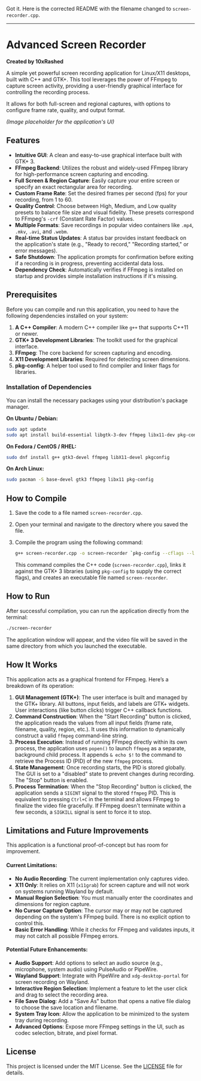 Got it. Here is the corrected README with the filename changed to `screen-recorder.cpp`.

---

# Advanced Screen Recorder

**Created by 10xRashed**

A simple yet powerful screen recording application for Linux/X11 desktops, built with C++ and GTK+. This tool leverages the power of FFmpeg to capture screen activity, providing a user-friendly graphical interface for controlling the recording process.

It allows for both full-screen and regional captures, with options to configure frame rate, quality, and output format.

*(Image placeholder for the application's UI)*

## Features

-   **Intuitive GUI**: A clean and easy-to-use graphical interface built with GTK+ 3.
-   **FFmpeg Backend**: Utilizes the robust and widely-used FFmpeg library for high-performance screen capturing and encoding.
-   **Full Screen & Region Capture**: Easily capture your entire screen or specify an exact rectangular area for recording.
-   **Custom Frame Rate**: Set the desired frames per second (fps) for your recording, from 1 to 60.
-   **Quality Control**: Choose between High, Medium, and Low quality presets to balance file size and visual fidelity. These presets correspond to FFmpeg's `-crf` (Constant Rate Factor) values.
-   **Multiple Formats**: Save recordings in popular video containers like `.mp4`, `.mkv`, `.avi`, and `.webm`.
-   **Real-time Status Updates**: A status bar provides instant feedback on the application's state (e.g., "Ready to record," "Recording started," or error messages).
-   **Safe Shutdown**: The application prompts for confirmation before exiting if a recording is in progress, preventing accidental data loss.
-   **Dependency Check**: Automatically verifies if FFmpeg is installed on startup and provides simple installation instructions if it's missing.

## Prerequisites

Before you can compile and run this application, you need to have the following dependencies installed on your system:

1.  **A C++ Compiler**: A modern C++ compiler like `g++` that supports C++11 or newer.
2.  **GTK+ 3 Development Libraries**: The toolkit used for the graphical interface.
3.  **FFmpeg**: The core backend for screen capturing and encoding.
4.  **X11 Development Libraries**: Required for detecting screen dimensions.
5.  **pkg-config**: A helper tool used to find compiler and linker flags for libraries.

### Installation of Dependencies

You can install the necessary packages using your distribution's package manager.

**On Ubuntu / Debian:**
```bash
sudo apt update
sudo apt install build-essential libgtk-3-dev ffmpeg libx11-dev pkg-config
```

**On Fedora / CentOS / RHEL:**
```bash
sudo dnf install g++ gtk3-devel ffmpeg libX11-devel pkgconfig
```

**On Arch Linux:**
```bash
sudo pacman -S base-devel gtk3 ffmpeg libx11 pkg-config
```

## How to Compile

1.  Save the code to a file named `screen-recorder.cpp`.
2.  Open your terminal and navigate to the directory where you saved the file.
3.  Compile the program using the following command:

    ```bash
    g++ screen-recorder.cpp -o screen-recorder `pkg-config --cflags --libs gtk+-3.0`
    ```
    This command compiles the C++ code (`screen-recorder.cpp`), links it against the GTK+ 3 libraries (using `pkg-config` to supply the correct flags), and creates an executable file named `screen-recorder`.

## How to Run

After successful compilation, you can run the application directly from the terminal:

```bash
./screen-recorder
```

The application window will appear, and the video file will be saved in the same directory from which you launched the executable.

## How It Works

This application acts as a graphical frontend for FFmpeg. Here’s a breakdown of its operation:

1.  **GUI Management (GTK+)**: The user interface is built and managed by the GTK+ library. All buttons, input fields, and labels are GTK+ widgets. User interactions (like button clicks) trigger C++ callback functions.
2.  **Command Construction**: When the "Start Recording" button is clicked, the application reads the values from all input fields (frame rate, filename, quality, region, etc.). It uses this information to dynamically construct a valid `ffmpeg` command-line string.
3.  **Process Execution**: Instead of running FFmpeg directly within its own process, the application uses `popen()` to launch `ffmpeg` as a separate, background child process. It appends `& echo $!` to the command to retrieve the Process ID (PID) of the new `ffmpeg` process.
4.  **State Management**: Once recording starts, the PID is stored globally. The GUI is set to a "disabled" state to prevent changes during recording. The "Stop" button is enabled.
5.  **Process Termination**: When the "Stop Recording" button is clicked, the application sends a `SIGINT` signal to the stored `ffmpeg` PID. This is equivalent to pressing `Ctrl+C` in the terminal and allows FFmpeg to finalize the video file gracefully. If FFmpeg doesn't terminate within a few seconds, a `SIGKILL` signal is sent to force it to stop.

## Limitations and Future Improvements

This application is a functional proof-of-concept but has room for improvement.

#### Current Limitations:
*   **No Audio Recording**: The current implementation only captures video.
*   **X11 Only**: It relies on X11 (`x11grab`) for screen capture and will not work on systems running Wayland by default.
*   **Manual Region Selection**: You must manually enter the coordinates and dimensions for region capture.
*   **No Cursor Capture Option**: The cursor may or may not be captured depending on the system's FFmpeg build. There is no explicit option to control this.
*   **Basic Error Handling**: While it checks for FFmpeg and validates inputs, it may not catch all possible FFmpeg errors.

#### Potential Future Enhancements:
*   **Audio Support**: Add options to select an audio source (e.g., microphone, system audio) using PulseAudio or PipeWire.
*   **Wayland Support**: Integrate with PipeWire and `xdg-desktop-portal` for screen recording on Wayland.
*   **Interactive Region Selection**: Implement a feature to let the user click and drag to select the recording area.
*   **File Save Dialog**: Add a "Save As" button that opens a native file dialog to choose the save location and filename.
*   **System Tray Icon**: Allow the application to be minimized to the system tray during recording.
*   **Advanced Options**: Expose more FFmpeg settings in the UI, such as codec selection, bitrate, and pixel format.

## License

This project is licensed under the MIT License. See the [LICENSE](LICENSE) file for details.
